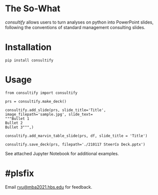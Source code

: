 # The So-What
*consultify* allows users to turn analyses on python into PowerPoint slides, following the conventions of standard management consulting slides.

# Installation
```
pip install consultify
```

# Usage
```
from consultify import consultify

prs = consultify.make_deck()

consultify.add_slide(prs, slide_title='Title', image_filepath='sample.jpg', slide_text=
"""Bullet 1
Bullet 2
Bullet 3""",)

consultify.add_marvin_table_slide(prs, df, slide_title = 'Title')

consultify.save_deck(prs, filepath='./210117 SteerCo Deck.pptx')
```
See attached Jupyter Notebook for additional examples.

# #plsfix
Email ryu@mba2021.hbs.edu for feedback.
